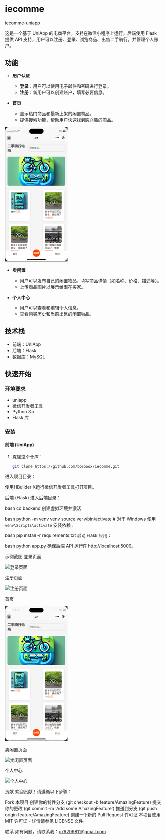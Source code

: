 # iecomme
iecomme-uniapp

这是一个基于 UniApp 的电商平台，支持在微信小程序上运行。后端使用 Flask 提供 API 支持，用户可以注册、登录、浏览商品、出售二手骑行，并管理个人账户。

## 功能

- **用户认证**
  - **登录**：用户可以使用电子邮件和密码进行登录。
  - **注册**：新用户可以创建账户，填写必要信息。


- **首页**
  - 显示热门商品和最新上架的闲置物品。
  - 提供搜索功能，帮助用户快速找到感兴趣的商品。

<img src="https://github.com/booboox/iecomme/blob/master/static/%E9%A6%96%E9%A1%B5.png?raw=true" alt="首页" width="200"/>

- **卖闲置**
  - 用户可以发布自己的闲置物品，填写商品详情（如名称、价格、描述等）。
  - 上传商品图片以展示给潜在买家。

- **个人中心**
  - 用户可以查看和编辑个人信息。
  - 查看购买历史和当前出售的闲置物品。

## 技术栈

- 前端：UniApp
- 后端：Flask
- 数据库：MySQL

## 快速开始

### 环境要求

- uniapp
- 微信开发者工具
- Python 3.x
- Flask 库

### 安装

#### 前端 (UniApp)

1. 克隆这个仓库：
   ```bash
   git clone https://github.com/booboox/iecomme.git
进入项目目录：

使用HBuilder X运行微信开发者工具打开项目。

后端 (Flask)
进入后端目录：

bash
cd backend
创建虚拟环境并激活：

bash
python -m venv venv
source venv/bin/activate  # 对于 Windows 使用 `venv\Scripts\activate`
安装依赖：

bash
pip install -r requirements.txt
启动 Flask 应用：

bash
python app.py
确保后端 API 运行在 http://localhost:5000。

示例截图
登录页面

<img src="https://github.com/booboox/iecomme/blob/master/static/登录.png?raw=true" alt="登录页面" width="200"/>

注册页面

<img src="https://github.com/booboox/iecomme/blob/master/static/注册.png?raw=true" alt="注册页面" width="200"/>

首页

<img src="https://github.com/booboox/iecomme/blob/master/static/首页.png?raw=true" alt="首页" width="200"/>

卖闲置页面

<img src="https://github.com/booboox/iecomme/blob/master/static/发布.png?raw=true" alt="卖闲置页面" width="200"/>

个人中心

<img src="https://github.com/booboox/iecomme/blob/master/static/我的.png?raw=true" alt="个人中心" width="200"/>

贡献
欢迎贡献！请遵循以下步骤：

Fork 本项目
创建你的特性分支 (git checkout -b feature/AmazingFeature)
提交你的更改 (git commit -m 'Add some AmazingFeature')
推送到分支 (git push origin feature/AmazingFeature)
创建一个新的 Pull Request
许可证
本项目使用 MIT 许可证 - 详情请参见 LICENSE 文件。

联系
如有问题，请联系我：c79209811@gmail.com
